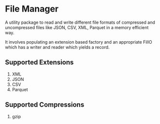 # File Manager
A utility package to read and write different file formats of compressed and uncompressed files like JSON, CSV, XML, Parquet in a memory efficient way.

It involves populating an extension based factory and an appropriate FilIO which has a writer and reader which yields a record.

## Supported Extensions
1. XML
2. JSON
3. CSV
4. Parquet

## Supported Compressions
1. gzip

